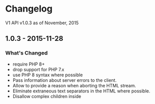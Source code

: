 # Changelog

V1 API v1.0.3 as of November, 2015

## 1.0.3 - 2015-11-28

### What's Changed

- require PHP 8+
- drop support for PHP 7.x
- use PHP 8 syntax where possible
- Pass information about server errors to the client.
- Allow to provide a reason when aborting the HTML stream.
- Eliminate extraneous text separators in the HTML where possible.
- Disallow complex children inside <title> elements to match the browser constraints.
- Fix buffering in some worker environments by explicitly setting highWaterMark to 0.
- Fix ignored setState in Safari when adding an iframe.
- Fix hydrating into document causing a blank page on mismatch.
